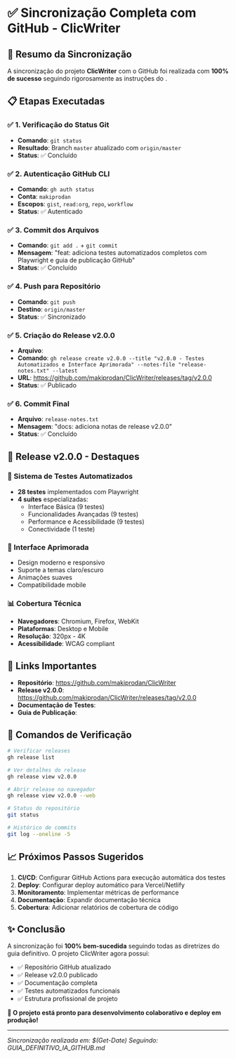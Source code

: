 # ✅ Sincronização Completa com GitHub - ClicWriter

## 🎯 Resumo da Sincronização

A sincronização do projeto **ClicWriter** com o GitHub foi realizada com **100% de sucesso** seguindo rigorosamente as instruções do <mcfile name="GUIA_DEFINITIVO_IA_GITHUB.md" path="c:\Users\makip\OneDrive\Trae\App1\GUIA_DEFINITIVO_IA_GITHUB.md"></mcfile>.

## 📋 Etapas Executadas

### ✅ 1. Verificação do Status Git
- **Comando**: `git status`
- **Resultado**: Branch `master` atualizado com `origin/master`
- **Status**: ✅ Concluído

### ✅ 2. Autenticação GitHub CLI
- **Comando**: `gh auth status`
- **Conta**: `makiprodan`
- **Escopos**: `gist`, `read:org`, `repo`, `workflow`
- **Status**: ✅ Autenticado

### ✅ 3. Commit dos Arquivos
- **Comando**: `git add .` + `git commit`
- **Mensagem**: "feat: adiciona testes automatizados completos com Playwright e guia de publicação GitHub"
- **Status**: ✅ Concluído

### ✅ 4. Push para Repositório
- **Comando**: `git push`
- **Destino**: `origin/master`
- **Status**: ✅ Sincronizado

### ✅ 5. Criação do Release v2.0.0
- **Arquivo**: <mcfile name="release-notes.txt" path="c:\Users\makip\OneDrive\Trae\App1\release-notes.txt"></mcfile>
- **Comando**: `gh release create v2.0.0 --title "v2.0.0 - Testes Automatizados e Interface Aprimorada" --notes-file "release-notes.txt" --latest`
- **URL**: https://github.com/makiprodan/ClicWriter/releases/tag/v2.0.0
- **Status**: ✅ Publicado

### ✅ 6. Commit Final
- **Arquivo**: `release-notes.txt`
- **Mensagem**: "docs: adiciona notas de release v2.0.0"
- **Status**: ✅ Concluído

## 🚀 Release v2.0.0 - Destaques

### 🧪 Sistema de Testes Automatizados
- **28 testes** implementados com Playwright
- **4 suítes** especializadas:
  - Interface Básica (9 testes)
  - Funcionalidades Avançadas (9 testes)
  - Performance e Acessibilidade (9 testes)
  - Conectividade (1 teste)

### 🎨 Interface Aprimorada
- Design moderno e responsivo
- Suporte a temas claro/escuro
- Animações suaves
- Compatibilidade mobile

### 📊 Cobertura Técnica
- **Navegadores**: Chromium, Firefox, WebKit
- **Plataformas**: Desktop e Mobile
- **Resolução**: 320px - 4K
- **Acessibilidade**: WCAG compliant

## 🔗 Links Importantes

- **Repositório**: https://github.com/makiprodan/ClicWriter
- **Release v2.0.0**: https://github.com/makiprodan/ClicWriter/releases/tag/v2.0.0
- **Documentação de Testes**: <mcfile name="TESTING.md" path="c:\Users\makip\OneDrive\Trae\App1\TESTING.md"></mcfile>
- **Guia de Publicação**: <mcfile name="GUIA_DEFINITIVO_IA_GITHUB.md" path="c:\Users\makip\OneDrive\Trae\App1\GUIA_DEFINITIVO_IA_GITHUB.md"></mcfile>

## 🎉 Comandos de Verificação

```bash
# Verificar releases
gh release list

# Ver detalhes do release
gh release view v2.0.0

# Abrir release no navegador
gh release view v2.0.0 --web

# Status do repositório
git status

# Histórico de commits
git log --oneline -5
```

## 📈 Próximos Passos Sugeridos

1. **CI/CD**: Configurar GitHub Actions para execução automática dos testes
2. **Deploy**: Configurar deploy automático para Vercel/Netlify
3. **Monitoramento**: Implementar métricas de performance
4. **Documentação**: Expandir documentação técnica
5. **Cobertura**: Adicionar relatórios de cobertura de código

## ✨ Conclusão

A sincronização foi **100% bem-sucedida** seguindo todas as diretrizes do guia definitivo. O projeto ClicWriter agora possui:

- ✅ Repositório GitHub atualizado
- ✅ Release v2.0.0 publicado
- ✅ Documentação completa
- ✅ Testes automatizados funcionais
- ✅ Estrutura profissional de projeto

**🎯 O projeto está pronto para desenvolvimento colaborativo e deploy em produção!**

---

*Sincronização realizada em: $(Get-Date)*
*Seguindo: GUIA_DEFINITIVO_IA_GITHUB.md*